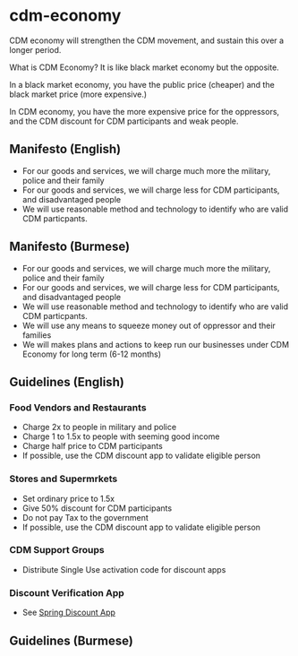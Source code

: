 # cdm-economy

CDM economy will strengthen the CDM movement, and sustain this over a longer period.

What is CDM Economy? It is like black market economy but the opposite.

In a black market economy, you have the public price (cheaper) and the black market price (more expensive.)

In CDM economy, you have the more expensive price for the oppressors, and the CDM discount for CDM participants and weak people.

## Manifesto (English)
* For our goods and services, we will charge much more the military, police and their family
* For our goods and services, we will charge less for CDM participants, and disadvantaged people
* We will use reasonable method and technology to identify who are valid CDM particpants.

## Manifesto (Burmese)
* For our goods and services, we will charge much more the military, police and their family
* For our goods and services, we will charge less for CDM participants, and disadvantaged people
* We will use reasonable method and technology to identify who are valid CDM particpants.
* We will use any means to squeeze money out of oppressor and their families
* We will makes plans and actions to keep run our businesses under CDM Economy for long term (6-12 months)

## Guidelines (English)

### Food Vendors and Restaurants
* Charge 2x to people in military and police
* Charge 1 to 1.5x to people with seeming good income
* Charge half price to CDM participants
* If possible, use the CDM discount app to validate eligible person

### Stores and Supermrkets
* Set ordinary price to 1.5x
* Give 50% discount for CDM participants
* Do not pay Tax to the government
* If possible, use the CDM discount app to validate eligible person

### CDM Support Groups
* Distribute Single Use activation code for discount apps

### Discount Verification App
* See [Spring Discount App](spring-discount.md)

## Guidelines (Burmese)
